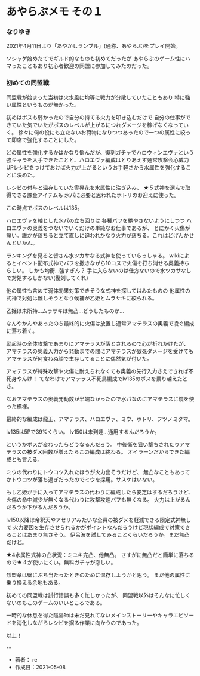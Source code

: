 # あやらぶメモ その１

### なりゆき

2021年4月11日より「あやかしランブル」(通称、あやらぶ)をプレイ開始。

ソシャゲ始めたてでギルド的なものも初めてだったが
あやらぶのゲーム性にハマったこともあり初心者歓迎の同盟に参加してみたのだった。

### 初めての同盟戦

同盟戦が始まった当初は火水風に均等に戦力が分散していたこともあり
特に強い属性というものが無かった。

初めはボスも弱かったので自分の持てる火力を叩き込むだけで
自分の仕事ができていた気でいたがボスのレベルが上がるにつれダメージを稼げなくなっていく。
徐々に何の役にも立たないお荷物になりつつあったので一つの属性に絞って即席で強化することにした。

どの属性を強化するかはかなり悩んだが、復刻ガチャでハロウィンエヴァという強キャラを入手できたことと、ハロエヴァ編成はとりあえず通常攻撃会心威力UPレシピをつけておけば火力が上がるというお手軽さから水属性を強化することに決めた。

レシピの付与と温存していた霊昇花を水属性に注ぎ込み、
★５式神を選んで取得できる課金アイテムも
水パに必要と思われたホトリのお迎えに使った。

この時点でボスのレベルは135。

ハロエヴァを軸とした水パの立ち回りは
各種バフを絶やさないようにしつつ
ハロエヴァの奥義をつないでいくだけの単純なお仕事であるが、
とにかく火傷が痛い。誰かが落ちると立て直しに追われかなり火力が落ちる。これはどげんかせんといかん。

ランキングを見ると皆さん水ツカサなる式神を使っていらっしゃる。
wikiによるとイベント配布式神でバフを撒きながら10コスで火傷を打ち消せる奥義持ちらしい。
しかも均衡…強すぎん？
手に入らないのは仕方ないので水ツカサなしで対処するしかない(復刻してくれ)

他の属性も含めて弱体効果対策できそうな式神を探してはみたものの
他属性の式神で対処は難しそうとなり候補が乙姫とムラサキに絞られる。

乙姫は未所持…ムラサキは無凸…どうしたものか…

なんやかんやあったのち最終的に火傷は放置し通常アマテラスの奥義で凌ぐ編成に落ち着く。

励起時の全体攻撃であまりにアマテラスが落とされるので心が折れかけたが、
アマテラスの奥義入力から発動までの間にアマテラスが致死ダメージを受けても
アマテラスが何食わぬ顔で生存してることに偶然気が付いた。

アマテラスが特殊攻撃や火傷に耐えられなくても奥義の先行入力さえできれば不死身やんけ！
てなわけでアマテラス不死鳥編成でlv135のボスを乗り越えたとさ。

なおアマテラスの奥義発動数が半端なかったので水パなのにアマテラスに鏡を使った模様。

最終的な編成は龍王、アマテラス、ハロエヴァ、ミウ、ホトリ、フツノミタマ。

lv135は5Pで39%くらい。
lv150は未到達…通用するんだろうか。

というかボスが変わったらどうなるんだろう。
中後衛を狙い撃ちされたりアマテラスの被ダメ回数が増えたらこの編成は終わる。
オイラーンだからできた編成とも言える。

ミウの代わりにトウコツ入れたほうが火力出そうだけど、
無凸なこともあってかトウコツが落ち過ぎだったのでミウを採用。サスケはいない。

もし乙姫が手に入ってアマテラスの代わりに編成したら安定はするだろうけど、
火傷の命中減少が無くなる代わりに攻撃攻速バフも無くなる。
火力は上がるんだろうか下がるんだろうか。

lv150以降は帝釈天やアセリアみたいな全員の被ダメを軽減できる限定式神無しで
火力要因を生存させられるかがポイントなんだろうけど現状編成で対策できることはあまり無さそう。
伊呂波を試してみることくらいだろうか。まだ無凸だけど。

★4水属性式神の凸状況：ミユキ完凸、他無凸。
さすがに無凸だと簡単に落ちるので★４が使いにくい。無料ガチャが恋しい。

烈盟章は壁にぶち当たったときのために温存しようかと思う。
まだ他の属性に乗り換える余地もある。

初めての同盟戦は試行錯誤も多く忙しかったが、
同盟戦以外はそんなに忙しくないのもこのゲームのいいところである。

一時的な休息を得た陰陽師は未だ見れてないメインストーリーやキャラエピソードを消化しながらレシピを掘る作業に向かうのであった。

以上！

--

- 著者： re
- 作成日：2021-05-08
